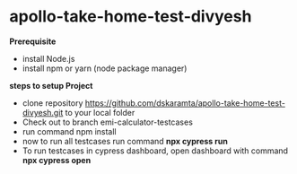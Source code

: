 # apollo-take-home-test-divyesh
**Prerequisite**
* install Node.js
* install npm or yarn (node package manager)

  
**steps to setup Project**
* clone repository https://github.com/dskaramta/apollo-take-home-test-divyesh.git to your local folder
* Check out to branch emi-calculator-testcases
* run command npm install
* now to run all testcases run command **npx cypress run**
* To run testcases in cypress dashboard, open dashboard with command **npx cypress open**
